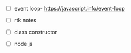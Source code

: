 - [ ] event loop- <https://javascript.info/event-loop>
- [ ] rtk notes 
- [ ] class constructor
- [ ] node js

